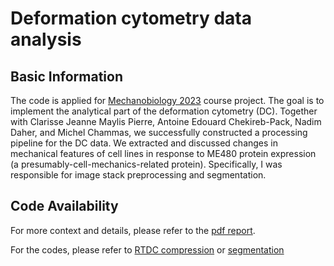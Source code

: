 # Deformation cytometry data analysis

## Basic Information

The code is applied for [Mechanobiology 2023](https://edu.epfl.ch/coursebook/fr/mechanobiology-how-mechanics-regulate-life-ME-480) course project. The goal is to implement the analytical part of the deformation cytometry (DC). Together with Clarisse Jeanne Maylis Pierre, Antoine Edouard Chekireb-Pack, Nadim Daher, and Michel Chammas, we successfully constructed a processing pipeline for the DC data. We extracted and discussed changes in mechanical features of cell lines in response to ME480 protein expression (a presumably-cell-mechanics-related protein). Specifically, I was responsible for image stack preprocessing and segmentation.

## Code Availability

For more context and details, please refer to the [pdf report](./project_report.pdf).

For the codes, please refer to [RTDC compression](./RTDC_compression.ipynb) or [segmentation](./RTDC_segmentation.ipynb)